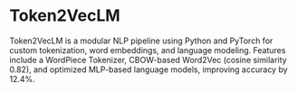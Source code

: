 # Token2VecLM
Token2VecLM is a modular NLP pipeline using Python and PyTorch for custom tokenization, word embeddings, and language modeling. Features include a WordPiece Tokenizer, CBOW-based Word2Vec (cosine similarity 0.82), and optimized MLP-based language models, improving accuracy by 12.4%.
